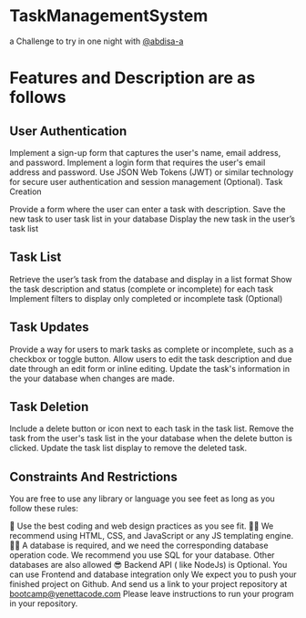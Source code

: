 # TaskManagementSystem
a Challenge to try in one night with [@abdisa-a](https://github.com/abdisa-a)


# Features and Description are as follows

## User Authentication

Implement a sign-up form that captures the user's name, email address, and password.
Implement a login form that requires the user's email address and password.
Use JSON Web Tokens (JWT) or similar technology for secure user authentication and session management (Optional).
Task Creation

Provide a form where the user can enter a task with description.
Save the new task to user task list in your database
Display the new task in the user’s task list

## Task List
Retrieve the user’s task from the database and display in a list format
Show the task description and status (complete or incomplete) for each task
Implement filters to display only completed or incomplete task (Optional)

## Task Updates
Provide a way for users to mark tasks as complete or incomplete, such as a checkbox or toggle button.
Allow users to edit the task description and due date through an edit form or inline editing.
Update the task's information in the your database when changes are made.

## Task Deletion
Include a delete button or icon next to each task in the task list.
Remove the task from the user's task list in the your database when the delete button is clicked.
Update the task list display to remove the deleted task.

## Constraints And Restrictions
You are free to use any library or language you see feet as long as you follow these rules:

🥇 Use the best coding and web design practices as you see fit.
👍🏼 We recommend using HTML, CSS, and JavaScript or any JS templating engine.
👍🏼 A database is required, and we need the corresponding database operation code.
We recommend you use SQL for your database. Other databases are also allowed
😎 Backend API ( like NodeJs) is Optional. You can use Frontend and database integration only
We expect you to push your finished project on Github. And send us a link to your project repository at bootcamp@yenettacode.com  Please leave instructions to run your program in your repository.
